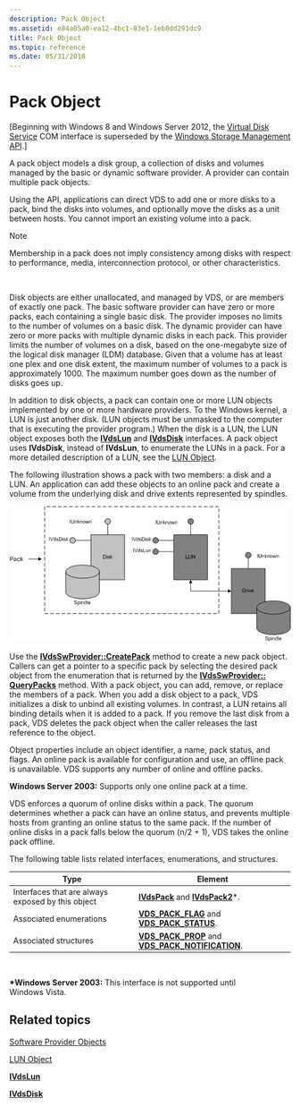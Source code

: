 ```yaml
---
description: Pack Object
ms.assetid: e84a05a0-ea12-4bc1-83e1-1eb0dd291dc9
title: Pack Object
ms.topic: reference
ms.date: 05/31/2018
---
```


# Pack Object

\[Beginning with Windows 8 and Windows Server 2012, the [Virtual Disk Service](virtual-disk-service-portal.md) COM interface is superseded by the [Windows Storage Management API](/windows-hardware/drivers/storage/windows-storage-management-api-portal).\]

A pack object models a disk group, a collection of disks and volumes managed by the basic or dynamic software provider. A provider can contain multiple pack objects.

Using the API, applications can direct VDS to add one or more disks to a pack, bind the disks into volumes, and optionally move the disks as a unit between hosts. You cannot import an existing volume into a pack.

> [!Note]  
> Membership in a pack does not imply consistency among disks with respect to performance, media, interconnection protocol, or other characteristics.

 

Disk objects are either unallocated, and managed by VDS, or are members of exactly one pack. The basic software provider can have zero or more packs, each containing a single basic disk. The provider imposes no limits to the number of volumes on a basic disk. The dynamic provider can have zero or more packs with multiple dynamic disks in each pack. This provider limits the number of volumes on a disk, based on the one-megabyte size of the logical disk manager (LDM) database. Given that a volume has at least one plex and one disk extent, the maximum number of volumes to a pack is approximately 1000. The maximum number goes down as the number of disks goes up.

In addition to disk objects, a pack can contain one or more LUN objects implemented by one or more hardware providers. To the Windows kernel, a LUN is just another disk. (LUN objects must be unmasked to the computer that is executing the provider program.) When the disk is a LUN, the LUN object exposes both the [**IVdsLun**](/windows/desktop/api/Vds/nn-vds-ivdslun) and [**IVdsDisk**](/windows/desktop/api/Vds/nn-vds-ivdsdisk) interfaces. A pack object uses **IVdsDisk**, instead of **IVdsLun**, to enumerate the LUNs in a pack. For a more detailed description of a LUN, see the [LUN Object](lun-object.md).

The following illustration shows a pack with two members: a disk and a LUN. An application can add these objects to an online pack and create a volume from the underlying disk and drive extents represented by spindles.

![Diagram that shows a 'Pack' with a disk and a LUN being added by an application to create a volume represented by a 'Drive' and 'Spindle'.](images/vdsdisksareluns.png)

Use the [**IVdsSwProvider::CreatePack**](/windows/desktop/api/Vds/nf-vds-ivdsswprovider-createpack) method to create a new pack object. Callers can get a pointer to a specific pack by selecting the desired pack object from the enumeration that is returned by the [**IVdsSwProvider:: QueryPacks**](/windows/desktop/api/Vds/nf-vds-ivdsswprovider-querypacks) method. With a pack object, you can add, remove, or replace the members of a pack. When you add a disk object to a pack, VDS initializes a disk to unbind all existing volumes. In contrast, a LUN retains all binding details when it is added to a pack. If you remove the last disk from a pack, VDS deletes the pack object when the caller releases the last reference to the object.

Object properties include an object identifier, a name, pack status, and flags. An online pack is available for configuration and use, an offline pack is unavailable. VDS supports any number of online and offline packs.

**Windows Server 2003:** Supports only one online pack at a time.

VDS enforces a quorum of online disks within a pack. The quorum determines whether a pack can have an online status, and prevents multiple hosts from granting an online status to the same pack. If the number of online disks in a pack falls below the quorum (n/2 + 1), VDS takes the online pack offline.

The following table lists related interfaces, enumerations, and structures.



| Type                                              | Element                                                                                                |
|---------------------------------------------------|--------------------------------------------------------------------------------------------------------|
| Interfaces that are always exposed by this object | [**IVdsPack**](/windows/desktop/api/Vds/nn-vds-ivdspack) and [**IVdsPack2**](/windows/desktop/api/Vds/nn-vds-ivdspack2)\*.                                     |
| Associated enumerations                           | [**VDS\_PACK\_FLAG**](/windows/desktop/api/Vds/ne-vds-vds_pack_flag) and [**VDS\_PACK\_STATUS**](/windows/desktop/api/Vds/ne-vds-vds_pack_status).             |
| Associated structures                             | [**VDS\_PACK\_PROP**](/windows/desktop/api/Vds/ns-vds-vds_pack_prop) and [**VDS\_PACK\_NOTIFICATION**](/windows/desktop/api/Vds/ns-vds-vds_pack_notification). |



 

**\*Windows Server 2003:** This interface is not supported until Windows Vista.

## Related topics

<dl> <dt>

[Software Provider Objects](software-provider-objects.md)
</dt> <dt>

[LUN Object](lun-object.md)
</dt> <dt>

[**IVdsLun**](/windows/desktop/api/Vds/nn-vds-ivdslun)
</dt> <dt>

[**IVdsDisk**](/windows/desktop/api/Vds/nn-vds-ivdsdisk)
</dt> </dl>

 

 
